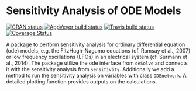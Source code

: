 Sensitivity Analysis of ODE Models
==============

[![CRAN status](https://www.r-pkg.org/badges/version/ODEsensitivity)](https://cran.r-project.org/package=ODEsensitivity)
[![AppVeyor build status](https://ci.appveyor.com/api/projects/status/github/surmann/ODEsensitivity?branch=master&svg=true)](https://ci.appveyor.com/project/surmann/ODEsensitivity)
[![Travis build status](https://travis-ci.org/surmann/ODEsensitivity.svg?branch=master)](https://travis-ci.org/surmann/ODEsensitivity)
[![Coverage Status](https://coveralls.io/repos/github/surmann/ODEsensitivity/badge.svg?branch=master)](https://coveralls.io/github/surmann/ODEsensitivity?branch=master)

A package to perform sensitivity analysis for ordinary differential equation (ode)
models, e.g. the FitzHugh-Nagumo equations (cf. Ramsay et al., 2007) or low 
frequency oscillations (LFOs) in an electrical system (cf. Surmann et al., 
2014).
The package utilize the ode interface from `deSolve` and connects it with the 
sensitivity analysis from `sensitivity`. Additionally we add a method to
run the sensitivity analysis on variables with class `ODEnetwork`. A detailed
plotting function provides outputs on the calculations.
